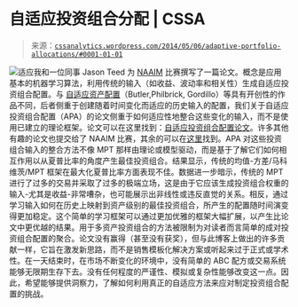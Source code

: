 <!--yml

category: 未分类

date: 2024-05-12 17:54:46

-->

# 自适应投资组合分配 | CSSA

> 来源：[`cssanalytics.wordpress.com/2014/05/06/adaptive-portfolio-allocations/#0001-01-01`](https://cssanalytics.wordpress.com/2014/05/06/adaptive-portfolio-allocations/#0001-01-01)

![适应](https://cssanalytics.files.wordpress.com/2014/05/adapt.jpg)我和一位同事 Jason Teed 为 [NAAIM](http://www.naaim.org/) 比赛撰写了一篇论文。概念是应用基本的机器学习算法，利用传统的输入（如收益、波动率和相关性）生成自适应投资组合配置。与 [自适应资产配置](http://papers.ssrn.com/sol3/papers.cfm?abstract_id=2328254)（Butler,Philbrick, Gordillo）等具有开创性的作品不同，后者侧重于创建随着时间变化而适应的历史输入的配置，我们关于自适应投资组合配置（APA）的论文侧重于如何适应性地整合这些变化的输入，而不是使用已建立的理论框架。论文可以在这里找到：[自适应投资组合配置论文](https://cssanalytics.files.wordpress.com/2014/05/adaptive-portfolio-allocations-paper.pdf)。许多其他有趣的论文也提交给了 NAAIM 比赛，其余的可以在[这里](http://www.naaim.org/wagner-award-whitepapers/whitepapers/)找到。APA 对这些投资组合输入的整合方法不像 MPT 那样由理论或模型驱动，而是基于了解它们如何相互作用以从夏普比率的角度产生最佳投资组合。结果显示，传统的均值-方差/马科维茨/MPT 框架在最大化夏普比率方面表现不佳。数据进一步暗示，传统的 MPT 进行了过多的交易并采取了过多的极端立场，这是由于它应该生成投资组合权重的输入-尤其是收益-非常嘈杂，也可能展示出非线性或违反直觉的关系。相反，通过学习输入如何在历史上映射到资产级别的最佳投资组合，所产生的配置随时间演变得更加稳定。这个简单的学习框架可以通过更加优雅的框架大幅扩展，以产生比论文中更优越的结果。用于多资产投资组合的方法被限制为对读者而言简单的成对投资组合配置的聚合。论文没有赢得（甚至没有获奖），但与此博客上做出的许多贡献一样，它旨在激发新思路，而不是销售模板化解决方案或听起来过于正式或学术性。在一天结束时，在市场不断变化的环境中，没有简单的 ABC 配方或交易系统能够无限期生存下去。没有任何程度的严谨性、模拟或复杂性能够改变这一点。因此，希望能够提供洞察力，了解如何利用真正的自适应方法来应对制定投资组合配置的挑战。
